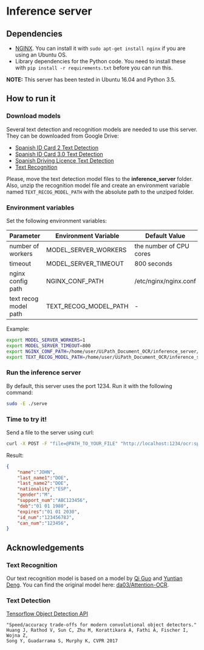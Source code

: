 # Inference server
## Dependencies

- [NGINX](https://www.nginx.com/). You can install it with `sudo apt-get install nginx` if you are using an Ubuntu OS.
- Library dependencies for the Python code.  You need to install these with
`pip install -r requirements.txt` before you can run this.

**NOTE:** This server has been tested in Ubuntu 16.04 and Python 3.5.

## How to run it
### Download models
Several text detection and recognition models are needed to use this server. They can be downloaded from Google Drive:

- [Spanish ID Card 2 Text Detection](https://drive.google.com/open?id=17o-RadqelGHsFlPXVEB1jkKFXmzhyzZd)
- [Spanish ID Card 3.0 Text Detection](https://drive.google.com/open?id=1pg7255H50DNc4_IIpMastj98SVjhJ9Tv)
- [Spanish Driving Licence Text Detection](https://drive.google.com/open?id=1ZuhQ8pcJaTxc0YVkDC_P8x_-POi1qnno)
- [Text Recognition](https://drive.google.com/open?id=1dAStR947m_TrgRBk54kvKyN4YQaF4Ch4)

Please, move the text detection model files to the **inference_server** folder. Also, unzip the recognition model file and create an environment variable named `TEXT_RECOG_MODEL_PATH` with the absolute path to the unziped folder.

### Environment variables
Set the following environment variables:

| Parameter         | Environment Variable | Default Value           |
|-------------------|----------------------|-------------------------|
| number of workers | MODEL_SERVER_WORKERS | the number of CPU cores |
| timeout           | MODEL_SERVER_TIMEOUT | 800 seconds             |
| nginx config path | NGINX_CONF_PATH      | /etc/nginx/nginx.conf   |
| text recog model path | TEXT_RECOG_MODEL_PATH      | -   |

Example:
```bash
export MODEL_SERVER_WORKERS=1
export MODEL_SERVER_TIMEOUT=800
export NGINX_CONF_PATH=/home/user/UiPath_Document_OCR/inference_server/nginx.conf
export TEXT_RECOG_MODEL_PATH=/home/user/UiPath_Document_OCR/inference_server/recog_model
```
### Run the inference server
By default, this server uses the port 1234. Run it with the following command:
```bash
sudo -E ./serve
```
### Time to try it!
Send a file to the server using curl:
```bash
curl -X POST -F "file=@PATH_TO_YOUR_FILE" "http://localhost:1234/ocr:spanish_id_card3"
```
Result:
```json
{  
    "name":"JOHN",  
    "last_name1":"DOE",  
    "last_name2":"DOE",  
    "nationality":"ESP",  
    "gender":"M",  
    "support_num":"ABC123456",  
    "dob":"01 01 1980",  
    "expires":"01 01 2030",  
    "id_num":"12345678J",  
    "can_num":"123456",  
}
```

## Acknowledgements
### Text Recognition
Our text recognition model is based on a model by [Qi Guo](http://qiguo.ml/) and [Yuntian Deng](https://github.com/da03). You can find the original model here: [da03/Attention-OCR](https://github.com/da03/Attention-OCR).
### Text Detection
[Tensorflow Object Detection API](https://github.com/tensorflow/models/tree/master/research/object_detection)
```
"Speed/accuracy trade-offs for modern convolutional object detectors."
Huang J, Rathod V, Sun C, Zhu M, Korattikara A, Fathi A, Fischer I, Wojna Z,
Song Y, Guadarrama S, Murphy K, CVPR 2017
```

